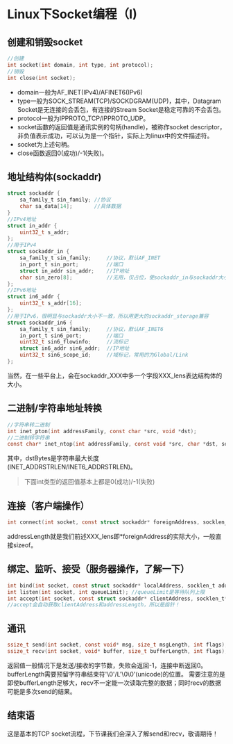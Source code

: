 # Linux下Socket编程（I)
## 创建和销毁socket
```C
//创建
int socket(int domain, int type, int protocol);
//销毁
int close(int socket);
```
* domain一般为AF_INET(IPv4)/AFINET6(IPv6)  
* type一般为SOCK_STREAM(TCP)/SOCKDGRAM(UDP)，其中，Datagram Socket是无连接的会丢包，有连接的Stream Socket是稳定可靠的不会丢包。
* protocol一般为IPPROTO_TCP/IPPROTO_UDP。
* socket函数的返回值是通讯实例的句柄(handle)，被称作socket descriptor，非负值表示成功，可以认为是一个指针，实际上为linux中的文件描述符。
* socket为上述句柄。
* close函数返回0(成功)/-1(失败)。
## 地址结构体(sockaddr)
```C
struct sockaddr {
    sa_family_t sin_family; //协议
    char sa_data[14];       //具体数据
}
//IPv4地址
struct in_addr {
    uint32_t s_addr;
};
//用于IPv4
struct sockaddr_in {
    sa_family_t sin_family;     //协议，默认AF_INET
    in_port_t sin_port;         //端口
    struct in_addr sin_addr;    //IP地址
    char sin_zero[8];           //无用，仅占位，使sockaddr_in与sockaddr大小一致
};
//IPv6地址
struct in6_addr {
    uint32_t s_addr[16];
};
//用于IPv6，很明显与sockaddr大小不一致，所以用更大的sockaddr_storage兼容
struct sockaddr_in6 {
    sa_family_t sin_family;     //协议，默认AF_INET6
    in_port_t sin6_port;        //端口
    uint32_t sin6_flowinfo;     //流标记
    struct in6_addr sin6_addr;  //IP地址
    uint32_t sin6_scope_id;     //域标记，常用的为Global/Link
};
```
当然，在一些平台上，会在sockaddr_XXX中多一个字段XXX_lens表达结构体的大小。
## 二进制/字符串地址转换
```C
//字符串转二进制
int inet_pton(int addressFamily, const char *src, void *dst);
//二进制转字符串
const char* inet_ntop(int addressFamily, const void *src, char *dst, socklen_t dstBytes);
```
其中，dstBytes是字符串最大长度(INET_ADDRSTRLEN/INET6_ADDRSTRLEN)。
> 下面int类型的返回值基本上都是0(成功)/-1(失败)
## 连接（客户端操作）
```C
int connect(int socket, const struct sockaddr* foreignAddress, socklen_t addressLength);
```
addressLength就是我们前述XXX_lens即*foreignAddress的实际大小，一般直接sizeof。
## 绑定、监听、接受（服务器操作，了解一下）
```C
int bind(int socket, const struct sockaddr* localAddress, socklen_t addressLength);
int listen(int socket, int queueLimit); //queueLimit是等待队列上限
int accept(int socket, const struct sockaddr* clientAddress, socklen_t* addressLength);
//accept会自动获取clientAddress和addressLength，所以是指针！
```
## 通讯
```C
ssize_t send(int socket, const void* msg, size_t msgLength, int flags);
ssize_t recv(int socket, void* buffer, size_t bufferLength, int flags); 
```
返回值一般情况下是发送/接收的字节数，失败会返回-1，连接中断返回0。
bufferLength需要预留字符串结束符'\0'/L'\0\0'(unicode)的位置。
需要注意的是即使bufferLength足够大，recv不一定能一次读取完整的数据；同时recv的数据可能是多次send的结果。
## 结束语
这是基本的TCP socket流程，下节课我们会深入了解send和recv，敬请期待！